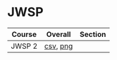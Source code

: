 # JWSP

| Course | Overall | Section |
| ------ | ------- | ------- |
| JWSP 2 | [csv](https://github.com/UCSD-Historical-Enrollment-Data/2024Winter/blob/main/overall/JWSP%202.csv), [png](https://raw.githubusercontent.com/UCSD-Historical-Enrollment-Data/2024Winter/main/plot_overall/JWSP%202.png) |  |
